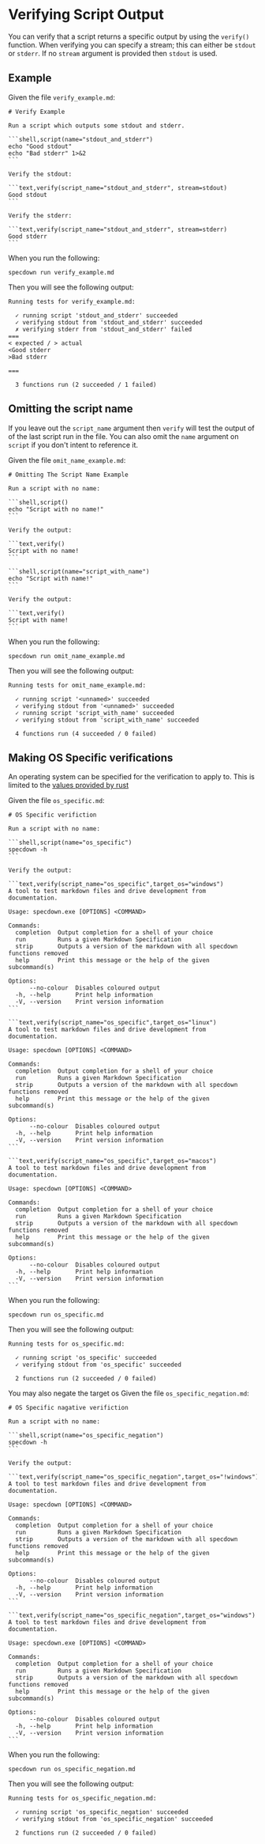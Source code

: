 # Verifying Script Output

You can verify that a script returns a specific output by using the `verify()` function.
When verifying you can specify a stream; this can either be `stdout` or `stderr`.
If no `stream` argument is provided then `stdout` is used.

## Example

Given the file `verify_example.md`:

~~~markdown,file(path="verify_example.md")
# Verify Example

Run a script which outputs some stdout and stderr.

```shell,script(name="stdout_and_stderr")
echo "Good stdout"
echo "Bad stderr" 1>&2
```

Verify the stdout:

```text,verify(script_name="stdout_and_stderr", stream=stdout)
Good stdout
```

Verify the stderr:

```text,verify(script_name="stdout_and_stderr", stream=stderr)
Good stderr
```
~~~

When you run the following:

```shell,script(name="verify_example", expected_exit_code=1)
specdown run verify_example.md
```

Then you will see the following output:

```text,verify(script_name="verify_example")
Running tests for verify_example.md:

  ✓ running script 'stdout_and_stderr' succeeded
  ✓ verifying stdout from 'stdout_and_stderr' succeeded
  ✗ verifying stderr from 'stdout_and_stderr' failed
===
< expected / > actual
<Good stderr
>Bad stderr

===

  3 functions run (2 succeeded / 1 failed)

```

## Omitting the script name

If you leave out the `script_name` argument then `verify` will test
the output of of the last script run in the file. You can also omit
the `name` argument on `script` if you don't intent to reference it.

Given the file `omit_name_example.md`:

~~~markdown,file(path="omit_name_example.md")
# Omitting The Script Name Example

Run a script with no name:

```shell,script()
echo "Script with no name!"
```

Verify the output:

```text,verify()
Script with no name!
```

```shell,script(name="script_with_name")
echo "Script with name!"
```

Verify the output:

```text,verify()
Script with name!
```
~~~

When you run the following:

```shell,script(name="omit_name_example", expected_exit_code=0)
specdown run omit_name_example.md
```

Then you will see the following output:

```text,verify(script_name="omit_name_example")
Running tests for omit_name_example.md:

  ✓ running script '<unnamed>' succeeded
  ✓ verifying stdout from '<unnamed>' succeeded
  ✓ running script 'script_with_name' succeeded
  ✓ verifying stdout from 'script_with_name' succeeded

  4 functions run (4 succeeded / 0 failed)

```

## Making OS Specific verifications

An operating system can be specified for the verification to apply to. This is limited to the [values provided by rust](https://doc.rust-lang.org/std/env/consts/constant.OS.html)

Given the file `os_specific.md`:

~~~markdown,file(path="os_specific.md")
# OS Specific verifiction

Run a script with no name:

```shell,script(name="os_specific")
specdown -h
```

Verify the output:

```text,verify(script_name="os_specific",target_os="windows")
A tool to test markdown files and drive development from documentation.

Usage: specdown.exe [OPTIONS] <COMMAND>

Commands:
  completion  Output completion for a shell of your choice
  run         Runs a given Markdown Specification
  strip       Outputs a version of the markdown with all specdown functions removed
  help        Print this message or the help of the given subcommand(s)

Options:
      --no-colour  Disables coloured output
  -h, --help       Print help information
  -V, --version    Print version information
```

```text,verify(script_name="os_specific",target_os="linux")
A tool to test markdown files and drive development from documentation.

Usage: specdown [OPTIONS] <COMMAND>

Commands:
  completion  Output completion for a shell of your choice
  run         Runs a given Markdown Specification
  strip       Outputs a version of the markdown with all specdown functions removed
  help        Print this message or the help of the given subcommand(s)

Options:
      --no-colour  Disables coloured output
  -h, --help       Print help information
  -V, --version    Print version information
```

```text,verify(script_name="os_specific",target_os="macos")
A tool to test markdown files and drive development from documentation.

Usage: specdown [OPTIONS] <COMMAND>

Commands:
  completion  Output completion for a shell of your choice
  run         Runs a given Markdown Specification
  strip       Outputs a version of the markdown with all specdown functions removed
  help        Print this message or the help of the given subcommand(s)

Options:
      --no-colour  Disables coloured output
  -h, --help       Print help information
  -V, --version    Print version information
```
~~~

When you run the following:

```shell,script(name="os_specific", expected_exit_code=0)
specdown run os_specific.md
```

Then you will see the following output:

```text,verify(script_name="os_specific")
Running tests for os_specific.md:

  ✓ running script 'os_specific' succeeded
  ✓ verifying stdout from 'os_specific' succeeded

  2 functions run (2 succeeded / 0 failed)

```

You may also negate the target os
Given the file `os_specific_negation.md`:

~~~markdown,file(path="os_specific_negation.md")
# OS Specific nagative verifiction

Run a script with no name:

```shell,script(name="os_specific_negation")
specdown -h
```

Verify the output:

```text,verify(script_name="os_specific_negation",target_os="!windows")
A tool to test markdown files and drive development from documentation.

Usage: specdown [OPTIONS] <COMMAND>

Commands:
  completion  Output completion for a shell of your choice
  run         Runs a given Markdown Specification
  strip       Outputs a version of the markdown with all specdown functions removed
  help        Print this message or the help of the given subcommand(s)

Options:
      --no-colour  Disables coloured output
  -h, --help       Print help information
  -V, --version    Print version information
```

```text,verify(script_name="os_specific_negation",target_os="windows")
A tool to test markdown files and drive development from documentation.

Usage: specdown.exe [OPTIONS] <COMMAND>

Commands:
  completion  Output completion for a shell of your choice
  run         Runs a given Markdown Specification
  strip       Outputs a version of the markdown with all specdown functions removed
  help        Print this message or the help of the given subcommand(s)

Options:
      --no-colour  Disables coloured output
  -h, --help       Print help information
  -V, --version    Print version information
```
~~~

When you run the following:

```shell,script(name="os_specific_negation", expected_exit_code=0)
specdown run os_specific_negation.md
```

Then you will see the following output:

```text,verify(script_name="os_specific_negation")
Running tests for os_specific_negation.md:

  ✓ running script 'os_specific_negation' succeeded
  ✓ verifying stdout from 'os_specific_negation' succeeded

  2 functions run (2 succeeded / 0 failed)

```
